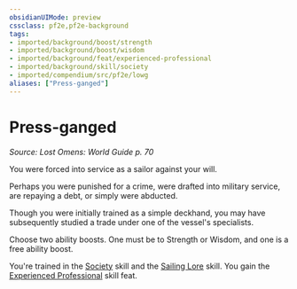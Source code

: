 ```yaml
---
obsidianUIMode: preview
cssclass: pf2e,pf2e-background
tags:
- imported/background/boost/strength
- imported/background/boost/wisdom
- imported/background/feat/experienced-professional
- imported/background/skill/society
- imported/compendium/src/pf2e/lowg
aliases: ["Press-ganged"]
---
```

# Press-ganged
*Source: Lost Omens: World Guide p. 70*  

You were forced into service as a sailor against your will.

Perhaps you were punished for a crime, were drafted into military service, are repaying a debt, or simply were abducted.

Though you were initially trained as a simple deckhand, you may have subsequently studied a trade under one of the vessel's specialists.

Choose two ability boosts. One must be to Strength or Wisdom, and one is a free ability boost.

You're trained in the [Society](../../skills.md#Society) skill and the [Sailing Lore](../../skills.md#Lore) skill. You gain the [Experienced Professional](../../feats/experienced-professional.md) skill feat.